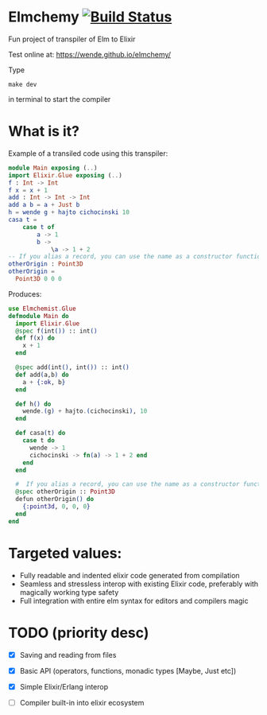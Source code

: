 # Elmchemy [![Build Status](https://travis-ci.org/wende/elmchemy.svg?branch=master)](https://travis-ci.org/wende/elmchemy)
Fun project of transpiler of Elm to Elixir

Test online at:
https://wende.github.io/elmchemy/

Type
```
make dev
```
in terminal to start the compiler

# What is it?
Example of a transiled code using this transpiler:
```elm
module Main exposing (..)
import Elixir.Glue exposing (..)
f : Int -> Int
f x = x + 1
add : Int -> Int -> Int
add a b = a + Just b
h = wende g + hajto cichocinski 10
casa t =
    case t of
        a -> 1
        b ->
            \a -> 1 + 2
-- If you alias a record, you can use the name as a constructor function.
otherOrigin : Point3D
otherOrigin =
  Point3D 0 0 0
```
Produces:
```elixir
use Elmchemist.Glue
defmodule Main do
  import Elixir.Glue
  @spec f(int()) :: int()
  def f(x) do
    x + 1
  end

  @spec add(int(), int()) :: int()
  def add(a,b) do
    a + {:ok, b}
  end

  def h() do
    wende.(g) + hajto.(cichocinski), 10
  end

  def casa(t) do
    case t do
      wende -> 1
      cichocinski -> fn(a) -> 1 + 2 end
    end
  end

  #  If you alias a record, you can use the name as a constructor function.
  @spec otherOrigin :: Point3D
  defun otherOrigin() do
    {:point3d, 0, 0, 0}
  end
end
```

# Targeted values:
- Fully readable and indented elixir code generated from compilation
- Seamless and stressless interop with existing Elixir code, preferably with magically working type safety
- Full integration with entire elm syntax for editors and compilers magic

# TODO (priority desc)
- [X] Saving and reading from files
- [X] Basic API (operators, functions, monadic types [Maybe, Just etc])
- [X] Simple Elixir/Erlang interop
- [ ] Compiler built-in into elixir ecosystem

